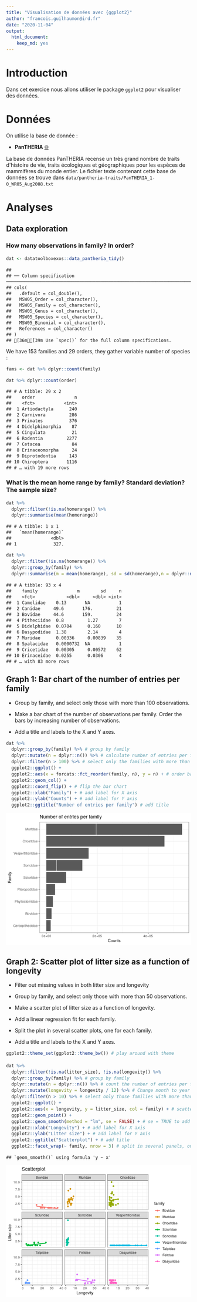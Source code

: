 ```yaml
---
title: "Visualisation de données avec {ggplot2}"
author: "francois.guilhaumon@ird.fr"
date: "2020-11-04"
output:
  html_document:
    keep_md: yes
---
```




# Introduction

Dans cet exercice nous allons utiliser le package `ggplot2` pour visualiser des données.

# Données

On utilise la base de donnée :

- **PanTHERIA** [:globe_with_meridians:](https://esajournals.onlinelibrary.wiley.com/doi/10.1890/08-1494.1)

La base de données PanTHERIA recense un très grand nombre de traits d'histoire de vie, traits écologiques et géographiques pour les espèces de mammifères du monde entier.
Le fichier texte contenant cette base de données se trouve dans `data/pantheria-traits/PanTHERIA_1-0_WR05_Aug2008.txt`

# Analyses

## Data exploration

### How many observations in family? In order?


```r
dat <- datatoolboxexos::data_pantheria_tidy()
```

```
## 
## ── Column specification ─────────────────────────────────────────────────────────────────────────────────────
## cols(
##   .default = col_double(),
##   MSW05_Order = col_character(),
##   MSW05_Family = col_character(),
##   MSW05_Genus = col_character(),
##   MSW05_Species = col_character(),
##   MSW05_Binomial = col_character(),
##   References = col_character()
## )
## [36mℹ[39m Use `spec()` for the full column specifications.
```

We have 153 families and 29 orders, they gather variable number of species :


```r
fams <- dat %>% dplyr::count(family)
```


```r
dat %>% dplyr::count(order)
```

```
## # A tibble: 29 x 2
##    order               n
##    <fct>           <int>
##  1 Artiodactyla      240
##  2 Carnivora         286
##  3 Primates          376
##  4 Didelphimorphia    87
##  5 Cingulata          21
##  6 Rodentia         2277
##  7 Cetacea            84
##  8 Erinaceomorpha     24
##  9 Diprotodontia     143
## 10 Chiroptera       1116
## # … with 19 more rows
```


### What is the mean home range by family? Standard deviation? The sample size?


```r
dat %>%
  dplyr::filter(!is.na(homerange)) %>%
  dplyr::summarise(mean(homerange))
```

```
## # A tibble: 1 x 1
##   `mean(homerange)`
##               <dbl>
## 1              327.
```


```r
dat %>%
  dplyr::filter(!is.na(homerange)) %>%
  dplyr::group_by(family) %>%
  dplyr::summarise(m = mean(homerange), sd = sd(homerange),n = dplyr::n())
```

```
## # A tibble: 93 x 4
##    family               m        sd     n
##    <fct>            <dbl>     <dbl> <int>
##  1 Camelidae    0.13       NA           1
##  2 Canidae     49.6       176.         21
##  3 Bovidae     44.6       159.         24
##  4 Pitheciidae  0.8         1.27        7
##  5 Didelphidae  0.0704      0.160      10
##  6 Dasypodidae  1.38        2.14        4
##  7 Muridae      0.00336     0.00839    35
##  8 Spalacidae   0.0000732  NA           1
##  9 Cricetidae   0.00305     0.00572    62
## 10 Erinaceidae  0.0255      0.0306      4
## # … with 83 more rows
```

## Graph 1: Bar chart of the number of entries per family

- Group by family, and select only those with more than 100 observations.

- Make a bar chart of the number of observations per family. Order the bars by increasing number of observations.

- Add a title and labels to the X and Y axes.



```r
dat %>%
  dplyr::group_by(family) %>% # group by family
  dplyr::mutate(n = dplyr::n()) %>% # calculate number of entries per family
  dplyr::filter(n > 100) %>% # select only the families with more than 100 entries
  ggplot2::ggplot() +
  ggplot2::aes(x = forcats::fct_reorder(family, n), y = n) + # order bars
  ggplot2::geom_col() +
  ggplot2::coord_flip() + # flip the bar chart
  ggplot2::xlab("Family") + # add label for X axis
  ggplot2::ylab("Counts") + # add label for Y axis
  ggplot2::ggtitle("Number of entries per family") # add title
```

![](exo_ggplot2_files/figure-html/unnamed-chunk-22-1.png)<!-- -->

## Graph 2: Scatter plot of litter size as a function of longevity

- Filter out missing values in both litter size and longevity

- Group by family, and select only those with more than 50 observations.

- Make a scatter plot of litter size as a function of longevity.

- Add a linear regression fit for each family.

- Split the plot in several scatter plots, one for each family.

- Add a title and labels to the X and Y axes.



```r
ggplot2::theme_set(ggplot2::theme_bw()) # play around with theme

dat %>%
  dplyr::filter(!is.na(litter_size), !is.na(longevity)) %>%
  dplyr::group_by(family) %>% # group by family
  dplyr::mutate(n = dplyr::n()) %>% # count the number of entries per family
  dplyr::mutate(longevity = longevity / 12) %>% # Change month to year
  dplyr::filter(n > 10) %>% # select only those families with more than 50 entries
  ggplot2::ggplot() +
  ggplot2::aes(x = longevity, y = litter_size, col = family) + # scatter plot
  ggplot2::geom_point() +
  ggplot2::geom_smooth(method = "lm", se = FALSE) + # se = TRUE to add confidence intervals
  ggplot2::xlab("Longevity") + # add label for X axis
  ggplot2::ylab("Litter size") + # add label for Y axis
  ggplot2::ggtitle("Scatterplot") + # add title
  ggplot2::facet_wrap(~ family, nrow = 3) # split in several panels, one for each family, remove scale = 'free' for same scale for all plots
```

```
## `geom_smooth()` using formula 'y ~ x'
```

![](exo_ggplot2_files/figure-html/unnamed-chunk-23-1.png)<!-- -->

